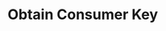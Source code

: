 # Obtain Consumer Key



<figure><img src="../../.gitbook/assets/_C__Users_Jaseem_Downloads_Temporary20-20consumer20and%20secret.html.png" alt=""><figcaption></figcaption></figure>
